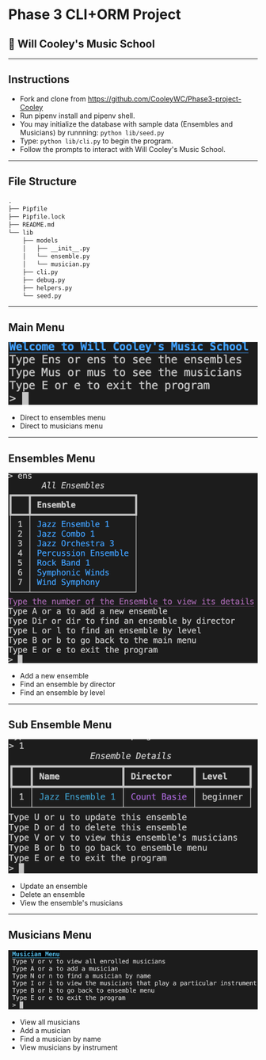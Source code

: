 # Phase 3 CLI+ORM Project

## :musical_score: Will Cooley's Music School

---

## Instructions

- Fork and clone from https://github.com/CooleyWC/Phase3-project-Cooley
- Run pipenv install and pipenv shell.
- You may initialize the database with sample data (Ensembles and Musicians) by runnning: `python lib/seed.py`
- Type: `python lib/cli.py` to begin the program.
- Follow the prompts to interact with Will Cooley's Music School.

---

## File Structure

```console
.
├── Pipfile
├── Pipfile.lock
├── README.md
└── lib
    ├── models
    │   ├── __init__.py
    │   └── ensemble.py
    │   └── musician.py
    ├── cli.py
    ├── debug.py
    ├── helpers.py
    └── seed.py
```

---

## Main Menu

![display-filter](/Photos/Main_Menu.png)

- Direct to ensembles menu
- Direct to musicians menu

---

## Ensembles Menu

![display-filter](/Photos/Ensemble_Menu.png)

- Add a new ensemble
- Find an ensemble by director
- Find an ensemble by level

---

## Sub Ensemble Menu

![display-filter](/Photos/Sub_Ensemble_Menu.png)

- Update an ensemble
- Delete an ensemble
- View the ensemble's musicians

---

## Musicians Menu

![display-filter](/Photos/Musician_Menu.png)

- View all musicians
- Add a musician
- Find a musician by name
- View musicians by instrument
